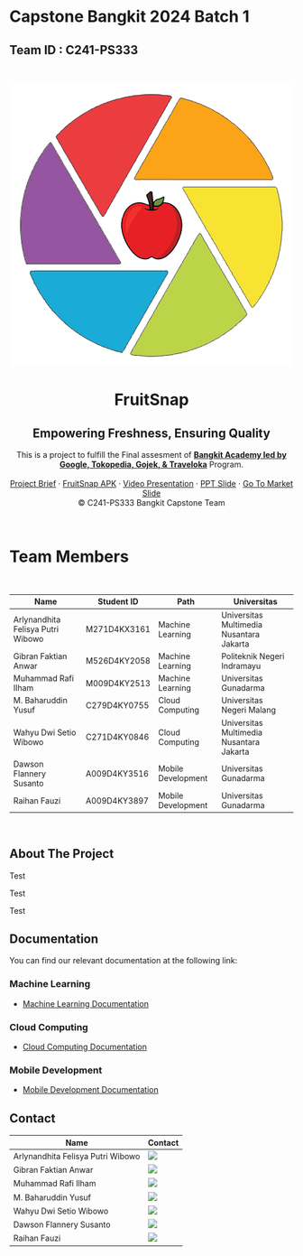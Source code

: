 # Capstone Bangkit 2024 Batch 1
## Team ID : C241-PS333

<!-- PROJECT LOGO -->
<br />
<p align="center">
  <a href=''><img src='https://github.com/Eislax/FruitSnap-ML/blob/main/Assets/logoCapStone.png' type='image' alt="Logo"></a>

  <h1 align="center">FruitSnap</h1>
  <h2 align="center">Empowering Freshness, Ensuring Quality</h2>
  
  <p align="center">
  This is a project to fulfill the  Final assesment of <a href="https://grow.google/intl/id_id/bangkit/"><strong>Bangkit Academy led by Google, Tokopedia, Gojek, & Traveloka</strong></a>
   Program.
    <br />
    <br />
    <a href="" target="_blank">Project Brief</a>
    ·
    <a href="" target="_blank">FruitSnap APK</a>
    ·
    <a href="" target="_blank">Video Presentation</a>
    ·
    <a href="" target="_blank">PPT Slide</a>
    ·
    <a href="" target="_blank">Go To Market Slide</a>
    <br />
    © C241-PS333 Bangkit Capstone Team
  </p>
</p>
<br>

# Team Members

<br>

| Name                              | Student ID   | Path                | Universitas                              |
| --------------------------------- | -----------  | ------------------- | ---------------------------------------- |
| Arlynandhita Felisya Putri Wibowo | M271D4KX3161 | Machine Learning    | Universitas Multimedia Nusantara Jakarta |
| Gibran Faktian Anwar              | M526D4KY2058 | Machine Learning    | Politeknik Negeri Indramayu              |
| Muhammad Rafi Ilham               | M009D4KY2513 | Machine Learning    | Universitas Gunadarma                    |
| M. Baharuddin Yusuf               | C279D4KY0755 | Cloud Computing     | Universitas Negeri Malang                |
| Wahyu Dwi Setio Wibowo            | C271D4KY0846 | Cloud Computing     | Universitas Multimedia Nusantara Jakarta |
| Dawson Flannery Susanto           | A009D4KY3516 | Mobile Development  | Universitas Gunadarma                    |
| Raihan Fauzi                      | A009D4KY3897 | Mobile Development  | Universitas Gunadarma                    |

<br>

## About The Project
<p>Test</p>
<p>Test</p>
<p>Test</p>

## Documentation
You can find our relevant documentation at the following link:

### Machine Learning 
- [Machine Learning Documentation](https://github.com/Eislax/FruitSnap-ML)

### Cloud Computing 
- [Cloud Computing Documentation]()

### Mobile Development 
- [Mobile Development Documentation]()

## Contact
| Name                              | Contact                                                                                                                                                                                  |
| --------------------------------- | ---------------------------------------------------------------------------------------------------------------------------------------------------------------------------------------- |
| Arlynandhita Felisya Putri Wibowo | <a href="https://www.linkedin.com/in/arlynandhita-felisya/"><img src="https://img.shields.io/badge/LinkedIn-0077B5?style=for-the-badge&logo=linkedin&logoColor=white" /></a>             |
| Gibran Faktian Anwar              | <a href="https://www.linkedin.com/in/gibranfaktiananwar/"><img src="https://img.shields.io/badge/LinkedIn-0077B5?style=for-the-badge&logo=linkedin&logoColor=white" /></a>               |
| Muhammad Rafi Ilham               | <a href="https://www.linkedin.com/in/muhammad-rafi-ilham"><img src="https://img.shields.io/badge/LinkedIn-0077B5?style=for-the-badge&logo=linkedin&logoColor=white" /></a>               |
| M. Baharuddin Yusuf               | <a href="https://www.linkedin.com/in/m-baharuddin/"><img src="https://img.shields.io/badge/LinkedIn-0077B5?style=for-the-badge&logo=linkedin&logoColor=white" /></a>                     |
| Wahyu Dwi Setio Wibowo            | <a href="https://www.linkedin.com/in/wahyudsw03/"><img src="https://img.shields.io/badge/LinkedIn-0077B5?style=for-the-badge&logo=linkedin&logoColor=white" /></a>                       |
| Dawson Flannery Susanto           | <a href="https://www.linkedin.com/in/dawson-flannery-susanto/"><img src="https://img.shields.io/badge/LinkedIn-0077B5?style=for-the-badge&logo=linkedin&logoColor=white" /></a>          |
| Raihan Fauzi                      | <a href=""><img src="https://img.shields.io/badge/LinkedIn-0077B5?style=for-the-badge&logo=linkedin&logoColor=white" /></a>                                                              |
